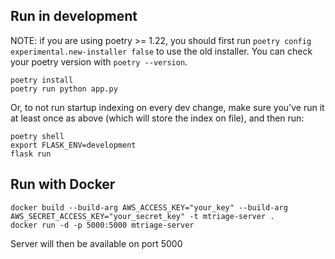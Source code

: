 ## Run in development

NOTE: if you are using poetry >= 1.22, you should first run ``poetry config experimental.new-installer false`` to use the old installer. You can check your poetry version with ``poetry --version``.

```
poetry install
poetry run python app.py
```

Or, to not run startup indexing on every dev change, make sure you've run it at
least once as above (which will store the index on file), and then run:
```
poetry shell
export FLASK_ENV=development
flask run
```

## Run with Docker
```
docker build --build-arg AWS_ACCESS_KEY="your_key" --build-arg AWS_SECRET_ACCESS_KEY="your_secret_key" -t mtriage-server .
docker run -d -p 5000:5000 mtriage-server
```

Server will then be available on port 5000
